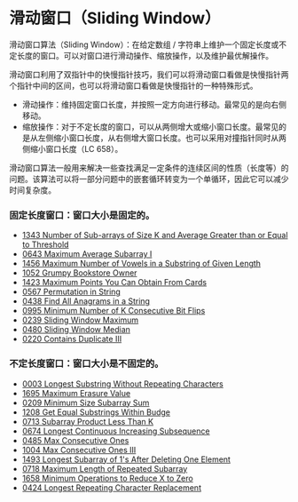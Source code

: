 # 滑动窗口（Sliding Window）

滑动窗口算法（Sliding Window）：在给定数组 / 字符串上维护一个固定长度或不定长度的窗口。可以对窗口进行滑动操作、缩放操作，以及维护最优解操作。

滑动窗口利用了双指针中的快慢指针技巧，我们可以将滑动窗口看做是快慢指针两个指针中间的区间，也可以将滑动窗口看做是快慢指针的一种特殊形式。

- 滑动操作：维持固定窗口长度，并按照一定方向进行移动。最常见的是向右侧移动。
- 缩放操作：对于不定长度的窗口，可以从两侧增大或缩小窗口长度。最常见的是从左侧缩小窗口长度，从右侧增大窗口长度。也可以采用对撞指针同时从两侧缩小窗口长度（LC 658）。

滑动窗口算法一般用来解决一些查找满足一定条件的连续区间的性质（长度等）的问题。该算法可以将一部分问题中的嵌套循环转变为一个单循环，因此它可以减少时间复杂度。

### 固定长度窗口：窗口大小是固定的。

- [1343 Number of Sub-arrays of Size K and Average Greater than or Equal to Threshold](https://leetcode.com/problems/number-of-sub-arrays-of-size-k-and-average-greater-than-or-equal-to-threshold/)
- [0643 Maximum Average Subarray I](https://leetcode.com/problems/maximum-average-subarray-i/)
- [1456 Maximum Number of Vowels in a Substring of Given Length](https://leetcode.com/problems/maximum-number-of-vowels-in-a-substring-of-given-length/)
- [1052 Grumpy Bookstore Owner](https://leetcode.com/problems/grumpy-bookstore-owner/)
- [1423 Maximum Points You Can Obtain From Cards](https://leetcode.com/problems/maximum-points-you-can-obtain-from-cards/)
- [0567 Permutation in String](https://leetcode.com/problems/permutation-in-string/)
- [0438 Find All Anagrams in a String](https://leetcode.com/problems/find-all-anagrams-in-a-string/)
- [0995 Minimum Number of K Consecutive Bit Flips](https://leetcode.com/problems/minimum-number-of-k-consecutive-bit-flips/)
- [0239 Sliding Window Maximum](https://leetcode.com/problems/sliding-window-maximum/)
- [0480 Sliding Window Median](https://leetcode.com/problems/sliding-window-median/)
- [0220 Contains Duplicate III](https://leetcode.com/problems/contains-duplicate-iii/)

### 不定长度窗口：窗口大小是不固定的。

- [0003 Longest Substring Without Repeating Characters](https://leetcode.com/problems/longest-substring-without-repeating-characters/)
- [1695 Maximum Erasure Value](https://leetcode.com/problems/maximum-erasure-value/)
- [0209 Minimum Size Subarray Sum](https://leetcode.com/problems/minimum-size-subarray-sum/)
- [1208 Get Equal Substrings Within Budge](https://leetcode.com/problems/get-equal-substrings-within-budget/)
- [0713 Subarray Product Less Than K](https://leetcode.com/problems/subarray-product-less-than-k/)
- [0674 Longest Continuous Increasing Subsequence](https://leetcode.com/problems/longest-continuous-increasing-subsequence/)
- [0485 Max Consecutive Ones](https://leetcode.com/problems/max-consecutive-ones/)
- [1004 Max Consecutive Ones III](https://leetcode.com/problems/max-consecutive-ones-iii/)
- [1493 Longest Subarray of 1's After Deleting One Element](https://leetcode.com/problems/longest-subarray-of-1s-after-deleting-one-element/)
- [0718 Maximum Length of Repeated Subarray](https://leetcode.com/problems/maximum-length-of-repeated-subarray/)
- [1658 Minimum Operations to Reduce X to Zero](https://leetcode.com/problems/minimum-operations-to-reduce-x-to-zero/)
- [0424 Longest Repeating Character Replacement](https://leetcode.com/problems/longest-repeating-character-replacement/)
